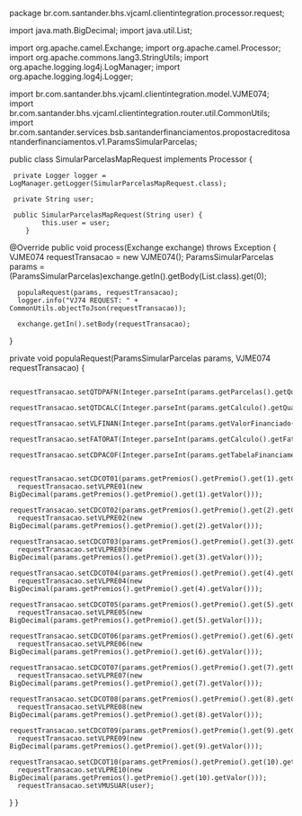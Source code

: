 package br.com.santander.bhs.vjcaml.clientintegration.processor.request;

import java.math.BigDecimal;
import java.util.List;

import org.apache.camel.Exchange;
import org.apache.camel.Processor;
import org.apache.commons.lang3.StringUtils;
import org.apache.logging.log4j.LogManager;
import org.apache.logging.log4j.Logger;

import br.com.santander.bhs.vjcaml.clientintegration.model.VJME074;
import br.com.santander.bhs.vjcaml.clientintegration.router.util.CommonUtils;
import br.com.santander.services.bsb.santanderfinanciamentos.propostacreditosantanderfinanciamentos.v1.ParamsSimularParcelas;

public class SimularParcelasMapRequest implements Processor {
	
	 private Logger logger = LogManager.getLogger(SimularParcelasMapRequest.class);
	
	 private String user;
	 
	 public SimularParcelasMapRequest(String user) {
			this.user = user;
		}
	
  @Override
  public void process(Exchange exchange) throws Exception {
	  VJME074 requestTransacao = new VJME074();
	  ParamsSimularParcelas params = (ParamsSimularParcelas)exchange.getIn().getBody(List.class).get(0);
	  
	  populaRequest(params, requestTransacao);
	  logger.info("VJ74 REQUEST: " + CommonUtils.objectToJson(requestTransacao));
	  
	  exchange.getIn().setBody(requestTransacao);
  }
  
  private void populaRequest(ParamsSimularParcelas params, VJME074 requestTransacao) {
  
	  
	  
	  requestTransacao.setQTDPAFN(Integer.parseInt(params.getParcelas().getQuantidade()));
	  requestTransacao.setQTDCALC(Integer.parseInt(params.getCalculo().getQuantidade()));
	  requestTransacao.setVLFINAN(Integer.parseInt(params.getValorFinanciado()));
	  requestTransacao.setFATORAT(Integer.parseInt(params.getCalculo().getFator()));
	  requestTransacao.setCDPACOF(Integer.parseInt(params.getTabelaFinanciamento().getPacote()));
	  
	  requestTransacao.setCDCOT01(params.getPremios().getPremio().get(1).getCodigoCotacao());
	  requestTransacao.setVLPRE01(new BigDecimal(params.getPremios().getPremio().get(1).getValor()));
	  requestTransacao.setCDCOT02(params.getPremios().getPremio().get(2).getCodigoCotacao());
	  requestTransacao.setVLPRE02(new BigDecimal(params.getPremios().getPremio().get(2).getValor()));
	  requestTransacao.setCDCOT03(params.getPremios().getPremio().get(3).getCodigoCotacao());
	  requestTransacao.setVLPRE03(new BigDecimal(params.getPremios().getPremio().get(3).getValor()));
	  requestTransacao.setCDCOT04(params.getPremios().getPremio().get(4).getCodigoCotacao());
	  requestTransacao.setVLPRE04(new BigDecimal(params.getPremios().getPremio().get(4).getValor()));
	  requestTransacao.setCDCOT05(params.getPremios().getPremio().get(5).getCodigoCotacao());
	  requestTransacao.setVLPRE05(new BigDecimal(params.getPremios().getPremio().get(5).getValor()));
	  requestTransacao.setCDCOT06(params.getPremios().getPremio().get(6).getCodigoCotacao());
	  requestTransacao.setVLPRE06(new BigDecimal(params.getPremios().getPremio().get(6).getValor()));
	  requestTransacao.setCDCOT07(params.getPremios().getPremio().get(7).getCodigoCotacao());
	  requestTransacao.setVLPRE07(new BigDecimal(params.getPremios().getPremio().get(7).getValor()));
	  requestTransacao.setCDCOT08(params.getPremios().getPremio().get(8).getCodigoCotacao());
	  requestTransacao.setVLPRE08(new BigDecimal(params.getPremios().getPremio().get(8).getValor()));
	  requestTransacao.setCDCOT09(params.getPremios().getPremio().get(9).getCodigoCotacao());
	  requestTransacao.setVLPRE09(new BigDecimal(params.getPremios().getPremio().get(9).getValor()));
	  requestTransacao.setCDCOT10(params.getPremios().getPremio().get(10).getCodigoCotacao());
	  requestTransacao.setVLPRE10(new BigDecimal(params.getPremios().getPremio().get(10).getValor()));
	  requestTransacao.setVMUSUAR(user);
  }
}
